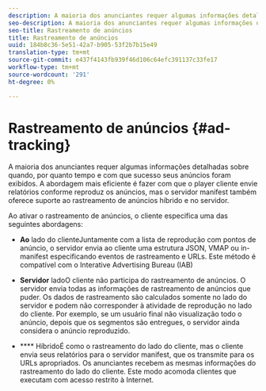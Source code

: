 ```yaml
---
description: A maioria dos anunciantes requer algumas informações detalhadas sobre quando, por quanto tempo e com que sucesso seus anúncios foram exibidos. A abordagem mais eficiente é fazer com que o player cliente envie relatórios conforme reproduz os anúncios, mas o servidor manifest também oferece suporte ao rastreamento de anúncios híbrido e no servidor.
seo-description: A maioria dos anunciantes requer algumas informações detalhadas sobre quando, por quanto tempo e com que sucesso seus anúncios foram exibidos. A abordagem mais eficiente é fazer com que o player cliente envie relatórios conforme reproduz os anúncios, mas o servidor manifest também oferece suporte ao rastreamento de anúncios híbrido e no servidor.
seo-title: Rastreamento de anúncios
title: Rastreamento de anúncios
uuid: 184b8c36-5e51-42a7-b905-53f2b7b15e49
translation-type: tm+mt
source-git-commit: e437f4143fb939f46d106c64efc391137c33fe17
workflow-type: tm+mt
source-wordcount: '291'
ht-degree: 0%

---
```



# Rastreamento de anúncios {#ad-tracking}

A maioria dos anunciantes requer algumas informações detalhadas sobre quando, por quanto tempo e com que sucesso seus anúncios foram exibidos. A abordagem mais eficiente é fazer com que o player cliente envie relatórios conforme reproduz os anúncios, mas o servidor manifest também oferece suporte ao rastreamento de anúncios híbrido e no servidor.

Ao ativar o rastreamento de anúncios, o cliente especifica uma das seguintes abordagens:

* **Ao** lado do clienteJuntamente com a lista de reprodução com pontos de anúncio, o servidor envia ao cliente uma estrutura JSON, VMAP ou in-manifest especificando eventos de rastreamento e URLs. Este método é compatível com o Interative Advertising Bureau (IAB)

* **Servidor** ladoO cliente não participa do rastreamento de anúncios. O servidor envia todas as informações de rastreamento de anúncios que puder. Os dados de rastreamento são calculados somente no lado do servidor e podem não corresponder à atividade de reprodução no lado do cliente. Por exemplo, se um usuário final não visualização todo o anúncio, depois que os segmentos são entregues, o servidor ainda considera o anúncio reproduzido.

* **** HíbridoÉ como o rastreamento do lado do cliente, mas o cliente envia seus relatórios para o servidor manifest, que os transmite para os URLs apropriados. Os anunciantes recebem as mesmas informações do rastreamento do lado do cliente. Este modo acomoda clientes que executam com acesso restrito à Internet.